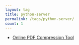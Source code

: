 ```yaml
---
layout: tag
title: python-server
permalink: /tags/python-server/
count: 1
---
```


- [Online PDF Compression Tool](https://samirpaulb.github.io/blog-jekyll/posts/online-pdf-compression-tool/)
